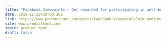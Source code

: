 ```yaml
---
title: "Facebook Viewpoints — Get rewarded for participating in well-being tasks"
date: 2019-11-25T18:00:26Z
link: https://www.producthunt.com/posts/facebook-viewpoints?utm_medium=RSS&utm_source=hune
site: www.producthunt.com
topic: product hunt
draft: false
---
```

